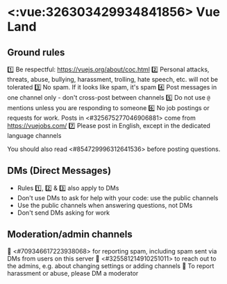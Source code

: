# <:vue:326303429934841856> Vue Land

## Ground rules

:one: Be respectful: <https://vuejs.org/about/coc.html>
:two: Personal attacks, threats, abuse, bullying, harassment, trolling, hate speech, etc. will not be tolerated
:three: No spam. If it looks like spam, it's spam
:four: Post messages in one channel only - don't cross-post between channels
:five: Do not use `@` mentions unless you are responding to someone
:six: No job postings or requests for work. Posts in <#325675277046906881> come from <https://vuejobs.com/>
:seven: Please post in English, except in the dedicated language channels

You should also read <#854729996312641536> before posting questions.

## DMs (Direct Messages)

* Rules :one:, :two: & :three: also apply to DMs
* Don't use DMs to ask for help with your code: use the public channels
* Use the public channels when answering questions, not DMs
* Don't send DMs asking for work

## Moderation/admin channels

:small_orange_diamond: <#709346617223938068> for reporting spam, including spam sent via DMs from users on this server
:small_orange_diamond: <#325581214910251011> to reach out to the admins, e.g. about changing settings or adding channels
:small_orange_diamond: To report harassment or abuse, please DM a moderator
